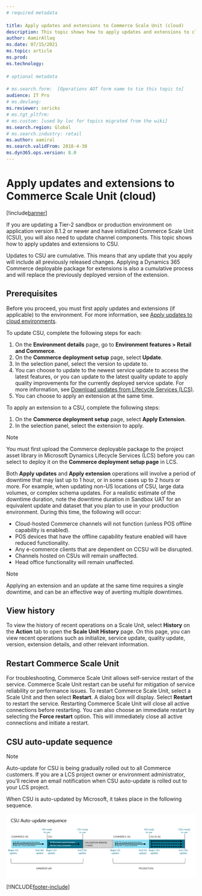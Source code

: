 ```yaml
---
# required metadata

title: Apply updates and extensions to Commerce Scale Unit (cloud)
description: This topic shows how to apply updates and extensions to cloud-hosted Commerce channel components.
author: AamirAllaq
ms.date: 07/15/2021
ms.topic: article
ms.prod: 
ms.technology: 

# optional metadata

# ms.search.form:  [Operations AOT form name to tie this topic to]
audience: IT Pro
# ms.devlang: 
ms.reviewer: sericks
# ms.tgt_pltfrm: 
# ms.custom: [used by loc for topics migrated from the wiki]
ms.search.region: Global
# ms.search.industry: retail
ms.author: aamiral
ms.search.validFrom: 2018-4-30 
ms.dyn365.ops.version: 8.0 
---
```



# Apply updates and extensions to Commerce Scale Unit (cloud)

[!include[banner](../includes/banner.md)]

If you are updating a Tier-2 sandbox or production environment on application version 8.1.2 or newer and have initialized Commerce Scale Unit (CSU), you will also need to update channel components. This topic shows how to apply updates and extensions to CSU.

Updates to CSU are cumulative. This means that any update that you apply will include all previously released changes. Applying a Dynamics 365 Commerce deployable package for extensions is also a cumulative process and will replace the previously deployed version of the extension.

## Prerequisites

Before you proceed, you must first apply updates and extensions (if applicable) to the environment. For more information, see [Apply updates to cloud environments](apply-deployable-package-system.md).

To update CSU, complete the following steps for each:

1. On the **Environment details** page, go to **Environment features > Retail and Commerce**.
2. On the **Commerce deployment setup** page, select **Update**.
3. In the selection panel, select the version to update to.
4. You can choose to update to the newest service update to access the latest features, or you can update to the latest quality update to apply quality improvements for the currently deployed service update. For more information, see [Download updates from Lifecycle Services (LCS)](../migration-upgrade/download-hotfix-lcs.md).
5. You can choose to apply an extension at the same time. 

To apply an extension to a CSU, complete the following steps:

1. On the **Commerce deployment setup** page, select **Apply Extension**.
2. In the selection panel, select the extension to apply.

> [!NOTE]
> You must first upload the Commerce deployable package to the project asset library in Microsoft Dynamics Lifecycle Services (LCS) before you can select to deploy it on the **Commerce deployment setup page** in LCS.

Both **Apply updates** and **Apply extension** operations will involve a period of downtime that may last up to 1 hour, or in some cases up to 2 hours or more. For example, when updating non-US locations of CSU, large data volumes, or complex schema updates. For a realistic estimate of the downtime duration, note the downtime duration in Sandbox UAT for an equivalent update and dataset that you plan to use in your production environment. During this time, the following will occur:

- Cloud-hosted Commerce channels will not function (unless POS offline capability is enabled).
- POS devices that have the offline capability feature enabled will have reduced functionality.
- Any e-commerce clients that are dependent on CCSU will be disrupted.
- Channels hosted on CSUs will remain unaffected.
- Head office functionality will remain unaffected.

> [!NOTE]
> Applying an extension and an update at the same time requires a single downtime, and can be an effective way of averting multiple downtimes.

## View history
To view the history of recent operations on a Scale Unit, select **History** on the **Action** tab to open the **Scale Unit History** page. On this page, you can view recent operations such as initialize, service update, quality update, version, extension details, and other relevant information.

## Restart Commerce Scale Unit
For troubleshooting, Commerce Scale Unit allows self-service restart of the service. Commerce Scale Unit restart can be useful for mitigation of service reliability or performance issues. To restart Commerce Scale Unit, select a Scale Unit and then select **Restart**. A dialog box will display. Select **Restart** to restart the service. Restarting Commerce Scale Unit will close all active connections before restarting. You can also choose an immediate restart by selecting the **Force restart** option. This will immediately close all active connections and initiate a restart.

## CSU auto-update sequence

> [!NOTE]
> Auto-update for CSU is being gradually rolled out to all Commerce customers. If you are a LCS project owner or environment administrator, you'll recieve an email notification when CSU auto-update is rolled out to your LCS project.

When CSU is auto-updated by Microsoft, it takes place in the following sequence.

![CSU auto-update sequence.](./media/CSU-auto-update-timeline.png)




[!INCLUDE[footer-include](../../../includes/footer-banner.md)]
